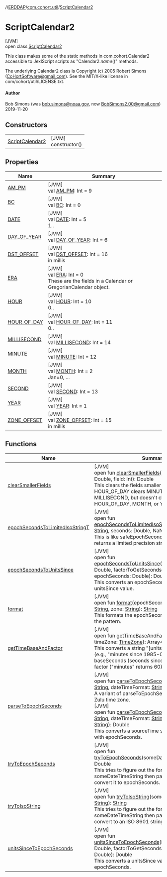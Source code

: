 //[ERDDAP](../../../index.md)/[com.cohort.util](../index.md)/[ScriptCalendar2](index.md)

# ScriptCalendar2

[JVM]\
open class [ScriptCalendar2](index.md)

This class makes some of the static methods in com.cohort.Calendar2 accessible to JexlScript scripts as &quot;Calendar2.*name*()&quot; methods. 

The underlying Calendar2 class is Copyright (c) 2005 Robert Simons (CoHortSoftware@gmail.com). See the MIT/X-like license in com/cohort/util/LICENSE.txt.

#### Author

Bob Simons (was bob.simons@noaa.gov, now BobSimons2.00@gmail.com) 2019-11-20

## Constructors

| | |
|---|---|
| [ScriptCalendar2](-script-calendar2-constructor.md) | [JVM]<br/>constructor() |

## Properties

| Name | Summary |
|---|---|
| [AM_PM](-a-m_-p-m.md) | [JVM]<br/>val [AM_PM](-a-m_-p-m.md): Int = 9 |
| [BC](-b-c.md) | [JVM]<br/>val [BC](-b-c.md): Int = 0 |
| [DATE](-d-a-t-e.md) | [JVM]<br/>val [DATE](-d-a-t-e.md): Int = 5<br/>1.. |
| [DAY_OF_YEAR](-d-a-y_-o-f_-y-e-a-r.md) | [JVM]<br/>val [DAY_OF_YEAR](-d-a-y_-o-f_-y-e-a-r.md): Int = 6 |
| [DST_OFFSET](-d-s-t_-o-f-f-s-e-t.md) | [JVM]<br/>val [DST_OFFSET](-d-s-t_-o-f-f-s-e-t.md): Int = 16<br/>in millis |
| [ERA](-e-r-a.md) | [JVM]<br/>val [ERA](-e-r-a.md): Int = 0<br/>These are the fields in a Calendar or GregorianCalendar object. |
| [HOUR](-h-o-u-r.md) | [JVM]<br/>val [HOUR](-h-o-u-r.md): Int = 10<br/>0.. |
| [HOUR_OF_DAY](-h-o-u-r_-o-f_-d-a-y.md) | [JVM]<br/>val [HOUR_OF_DAY](-h-o-u-r_-o-f_-d-a-y.md): Int = 11<br/>0.. |
| [MILLISECOND](-m-i-l-l-i-s-e-c-o-n-d.md) | [JVM]<br/>val [MILLISECOND](-m-i-l-l-i-s-e-c-o-n-d.md): Int = 14 |
| [MINUTE](-m-i-n-u-t-e.md) | [JVM]<br/>val [MINUTE](-m-i-n-u-t-e.md): Int = 12 |
| [MONTH](-m-o-n-t-h.md) | [JVM]<br/>val [MONTH](-m-o-n-t-h.md): Int = 2<br/>Jan=0, ... |
| [SECOND](-s-e-c-o-n-d.md) | [JVM]<br/>val [SECOND](-s-e-c-o-n-d.md): Int = 13 |
| [YEAR](-y-e-a-r.md) | [JVM]<br/>val [YEAR](-y-e-a-r.md): Int = 1 |
| [ZONE_OFFSET](-z-o-n-e_-o-f-f-s-e-t.md) | [JVM]<br/>val [ZONE_OFFSET](-z-o-n-e_-o-f-f-s-e-t.md): Int = 15<br/>in millis |

## Functions

| Name | Summary |
|---|---|
| [clearSmallerFields](clear-smaller-fields.md) | [JVM]<br/>open fun [clearSmallerFields](clear-smaller-fields.md)(epochSeconds: Double, field: Int): Double<br/>This clears the fields smaller than 'field' (e.g., HOUR_OF_DAY clears MINUTE, SECOND, and MILLISECOND, but doesn't change HOUR_OF_DAY, MONTH, or YEAR). |
| [epochSecondsToLimitedIsoStringT](epoch-seconds-to-limited-iso-string-t.md) | [JVM]<br/>open fun [epochSecondsToLimitedIsoStringT](epoch-seconds-to-limited-iso-string-t.md)(time_precision: [String](https://docs.oracle.com/en/java/javase/21/docs/api/java.base/java/lang/String.html), seconds: Double, NaNString: [String](https://docs.oracle.com/en/java/javase/21/docs/api/java.base/java/lang/String.html)): [String](https://docs.oracle.com/en/java/javase/21/docs/api/java.base/java/lang/String.html)<br/>This is like safeEpochSecondsToIsoStringT3Z, but returns a limited precision string. |
| [epochSecondsToUnitsSince](epoch-seconds-to-units-since.md) | [JVM]<br/>open fun [epochSecondsToUnitsSince](epoch-seconds-to-units-since.md)(baseSeconds: Double, factorToGetSeconds: Double, epochSeconds: Double): Double<br/>This converts an epochSeconds value into a unitsSince value. |
| [format](format.md) | [JVM]<br/>open fun [format](format.md)(epochSeconds: Double, pattern: [String](https://docs.oracle.com/en/java/javase/21/docs/api/java.base/java/lang/String.html), zone: [String](https://docs.oracle.com/en/java/javase/21/docs/api/java.base/java/lang/String.html)): [String](https://docs.oracle.com/en/java/javase/21/docs/api/java.base/java/lang/String.html)<br/>This formats the epochSeconds time value using the pattern. |
| [getTimeBaseAndFactor](get-time-base-and-factor.md) | [JVM]<br/>open fun [getTimeBaseAndFactor](get-time-base-and-factor.md)(tsUnits: [String](https://docs.oracle.com/en/java/javase/21/docs/api/java.base/java/lang/String.html), timeZone: [TimeZone](https://docs.oracle.com/en/java/javase/21/docs/api/java.base/java/util/TimeZone.html)): Array&lt;Double&gt;<br/>This converts a string &quot;[units] since [isoDate]&quot; (e.g., &quot;minutes since 1985-01-01&quot;) into a baseSeconds (seconds since 1970-01-01) and a factor (&quot;minutes&quot; returns 60). |
| [parseToEpochSeconds](parse-to-epoch-seconds.md) | [JVM]<br/>open fun [parseToEpochSeconds](parse-to-epoch-seconds.md)(sourceTime: [String](https://docs.oracle.com/en/java/javase/21/docs/api/java.base/java/lang/String.html), dateTimeFormat: [String](https://docs.oracle.com/en/java/javase/21/docs/api/java.base/java/lang/String.html)): Double<br/>A variant of parseToEpochSeconds that uses the Zulu time zone.<br/>[JVM]<br/>open fun [parseToEpochSeconds](parse-to-epoch-seconds.md)(sourceTime: [String](https://docs.oracle.com/en/java/javase/21/docs/api/java.base/java/lang/String.html), dateTimeFormat: [String](https://docs.oracle.com/en/java/javase/21/docs/api/java.base/java/lang/String.html), timeZoneString: [String](https://docs.oracle.com/en/java/javase/21/docs/api/java.base/java/lang/String.html)): Double<br/>This converts a sourceTime string into a double with epochSeconds. |
| [tryToEpochSeconds](try-to-epoch-seconds.md) | [JVM]<br/>open fun [tryToEpochSeconds](try-to-epoch-seconds.md)(someDateTimeString: [String](https://docs.oracle.com/en/java/javase/21/docs/api/java.base/java/lang/String.html)): Double<br/>This tries to figure out the format of someDateTimeString then parse the value and convert it to epochSeconds. |
| [tryToIsoString](try-to-iso-string.md) | [JVM]<br/>open fun [tryToIsoString](try-to-iso-string.md)(someDateTimeString: [String](https://docs.oracle.com/en/java/javase/21/docs/api/java.base/java/lang/String.html)): [String](https://docs.oracle.com/en/java/javase/21/docs/api/java.base/java/lang/String.html)<br/>This tries to figure out the format of someDateTimeString then parse the value and convert to an ISO 8601 string with 'Z' at end. |
| [unitsSinceToEpochSeconds](units-since-to-epoch-seconds.md) | [JVM]<br/>open fun [unitsSinceToEpochSeconds](units-since-to-epoch-seconds.md)(baseSeconds: Double, factorToGetSeconds: Double, unitsSince: Double): Double<br/>This converts a unitsSince value into epochSeconds. |
